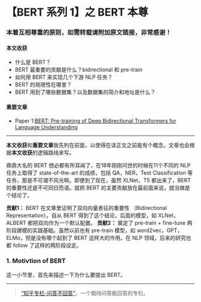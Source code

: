 
# 【BERT 系列 1】之 BERT 本尊

### 本着互相尊重的原则，如需转载请附加原文链接，非常感谢！


#### 本文收获
* 什么是 BERT？
* BERT 最重要的贡献是什么？bidirectional 和 pre-train
* 如何用 BERT 来实现几个下游 NLP 任务？
* BERT 的局限性在哪里？
* BERT 用到了哪些数据集？以及数据集的简介和地址是什么？

#### 重要文章
* <span id = "paper1">Paper 1</span>:[BERT: Pre-training of Deep Bidirectional Transformers for Language Understanding](https://arxiv.org/pdf/1810.04805.pdf)
---
**本文收获**和**重要文章**我先列在前面，以使得在读正文之前能有个概念。文章也会根据**本文收获**的逻辑路线来写。

鼎鼎大名的 BERT 想必都有所耳闻了，在18年刚刚问世的时候在11个不同的 NLP 任务上取得了 state-of-the-art 的成绩，包括 QA，NER，Test Classification 等任务，那是不可谓不风光啊。即便到了现在，虽然 XLNet，T5 都出来了，BERT 的重要性还是不可同日而语。就把 BERT 的主要贡献放在最前面来说，就当做是个结论了。

**贡献1：** BERT 在文章里证明了双向向量表征的重要性 （Bidirectional Representation）。自从 BERT 得到了这个结论，后面的模型，如 XLNet，ALBERT 都把双向作为一个默认配置。
**贡献2：** 奠定了 pre-train + fine-tune 两阶段建模的实践基础。虽然以前也有 pre-train 模型，如 word2vec，GPT，ELMo，但是没有哪个起到了 BERT 这样大的作用。在 NLP 领域，后来的研究也都 follow 了这样的两阶段设定。

### 1. Motivtion of BERT
这一小节里，首先来描述一下为什么要提出 BERT。




---
> [“知乎专栏-问答不回答”](https://zhuanlan.zhihu.com/question-no-answer)，一个期待问答能回答的专栏。
<!--stackedit_data:
eyJoaXN0b3J5IjpbNDMyOTI2NTcyLDEzOTU0OTkzNywtNjY4MT
UyMjkwLC0xMDA1OTc2ODldfQ==
-->